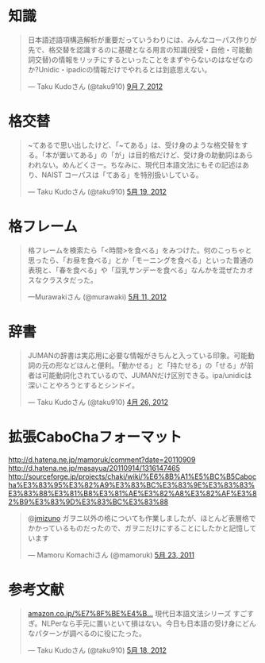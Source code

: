 
# 知識
<blockquote class="twitter-tweet" lang="ja"><p>日本語述語項構造解析が重要だっていうわりには、みんなコーパス作りが先で、格交替を認識するのに基礎となる用言の知識(授受・自他・可能動詞交替)の情報をリッチにするといったことをまずやらないのはなぜなのか?Unidic・ipadicの情報だけでやれるとは到底思えない。</p>&mdash; Taku Kudoさん (@taku910) <a href="https://twitter.com/taku910/status/244071389705936896" data-datetime="2012-09-07T13:55:28+00:00">9月 7, 2012</a></blockquote>
<script src="//platform.twitter.com/widgets.js" charset="utf-8"></script>

# 格交替

<blockquote class="twitter-tweet" lang="ja"><p>~てあるで思い出したけど、「~てある」は、受け身のような格交替をする。「本が置いてある」の「が」は目的格だけど、受け身の助動詞はあらわれない。めんどくさー。ちなみに、現代日本語文法にもその記述はあり、NAIST コーパスは「てある」を特別扱いしている。</p>&mdash; Taku Kudoさん (@taku910) <a href="https://twitter.com/taku910/status/203833750289780738" data-datetime="2012-05-19T13:05:27+00:00">5月 19, 2012</a></blockquote>
<script src="//platform.twitter.com/widgets.js" charset="utf-8"></script>



# 格フレーム
<blockquote class="twitter-tweet" lang="ja"><p>格フレームを検索たら「&lt;時間&gt;を食べる」をみつけた。何のこっちゃと思ったら、「お昼を食べる」とか「モーニングを食べる」といった普通の表現と、「春を食べる」や「豆乳サンデーを食べる」なんかを混ぜたカオスなクラスタだった。</p>&mdash;Murawakiさん (@murawaki) <a href="https://twitter.com/murawaki/status/200786596277129216" data-datetime="2012-05-11T03:17:09+00:00">5月 11, 2012</a></blockquote>
<script src="//platform.twitter.com/widgets.js" charset="utf-8"></script>



# 辞書
<blockquote class="twitter-tweet" lang="ja"><p>JUMANの辞書は実応用に必要な情報がきちんと入っている印象。可能動詞の元の形などほんと便利。「動かせる」と「持たせる」の「せる」が前者は可能動詞化されているので、JUMANだけ区別できる。ipa/unidicは深いことやろうとするとシンドイ。</p>&mdash; Taku Kudoさん (@taku910) <a href="https://twitter.com/taku910/status/195325508551049217" data-datetime="2012-04-26T01:36:44+00:00">4月 26, 2012</a></blockquote>
<script src="//platform.twitter.com/widgets.js" charset="utf-8"></script>



# 拡張CaboChaフォーマット

http://d.hatena.ne.jp/mamoruk/comment?date=20110909
http://d.hatena.ne.jp/masayua/20110914/1316147465
http://sourceforge.jp/projects/chaki/wiki/%E6%8B%A1%E5%BC%B5Cabocha%E3%83%95%E3%82%A9%E3%83%BC%E3%83%9E%E3%83%83%E3%83%88%E3%81%B8%E3%81%AE%E3%82%A8%E3%82%AF%E3%82%B9%E3%83%9D%E3%83%BC%E3%83%88



<blockquote class="twitter-tweet" data-in-reply-to="72574340805312512" lang="ja"><p>@<a href="https://twitter.com/jmizuno">jmizuno</a> ガヲニ以外の格についても作業しましたが、ほとんど表層格でかかっているものだったので、ガヲニだけにすることにしたかと記憶しています</p>&mdash; Mamoru Komachiさん (@mamoruk) <a href="https://twitter.com/mamoruk/status/72600228389322754" data-datetime="2011-05-23T09:50:17+00:00">5月 23, 2011</a></blockquote>
<script src="//platform.twitter.com/widgets.js" charset="utf-8"></script>


# 参考文献


<blockquote class="twitter-tweet" lang="ja"><p><a href="http://t.co/hV4AMos0" title="http://www.amazon.co.jp/%E7%8F%BE%E4%BB%A3%E6%97%A5%E6%9C%AC%E8%AA%9E%E6%96%87%E6%B3%951-%E7%AC%AC1%E9%83%A8%E7%B7%8F%E8%AB%96-%E7%AC%AC2%E9%83%A8%E5%BD%A2%E6%85%8B%E8%AB%96-%E6%97%A5%E6%9C%AC%E8%AA%9E%E8%A8%98%E8%BF%B0%E6%96%87%E6%B3%95%E7%A0%94%E7%A9%B6%E4%BC%9A/dp/4874244750">amazon.co.jp/%E7%8F%BE%E4%B…</a> 現代日本語文法シリーズ すごすぎ。NLPerなら手元に置いといて損はない。今日も日本語の受け身にどんなパターンが調べるのに役にたった。</p>&mdash; Taku Kudoさん (@taku910) <a href="https://twitter.com/taku910/status/203493592604483584" data-datetime="2012-05-18T14:33:47+00:00">5月 18, 2012</a></blockquote>
<script src="//platform.twitter.com/widgets.js" charset="utf-8"></script>
